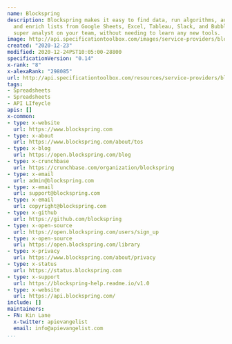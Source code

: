```yaml
---
name: Blockspring
description: Blockspring makes it easy to find data, run algorithms, automate reports,
  and enrich lists from Google Sheets, Excel, Tableau, Slack, and Bubble. Become the
  super analyst on your team, without needing to learn any new tools.
image: http://api.specificationtoolbox.com/images/service-providers/blockspring.jpg
created: "2020-12-23"
modified: 2020-12-24PST10:05:00-28800
specificationVersion: "0.14"
x-rank: "8"
x-alexaRank: "298085"
url: http://api.specificationtoolbox.com/resources/service-providers/blockspring/
tags:
- Spreadsheets
- Spreadsheets
- API LIfeycle
apis: []
x-common:
- type: x-website
  url: https://www.blockspring.com
- type: x-about
  url: https://www.blockspring.com/about/tos
- type: x-blog
  url: https://open.blockspring.com/blog
- type: x-crunchbase
  url: https://crunchbase.com/organization/blockspring
- type: x-email
  url: admin@blockspring.com
- type: x-email
  url: support@blockspring.com
- type: x-email
  url: copyright@blockspring.com
- type: x-github
  url: https://github.com/blockspring
- type: x-open-source
  url: https://open.blockspring.com/users/sign_up
- type: x-open-source
  url: https://open.blockspring.com/library
- type: x-privacy
  url: https://www.blockspring.com/about/privacy
- type: x-status
  url: https://status.blockspring.com
- type: x-support
  url: https://blockspring-help.readme.io/v1.0
- type: x-website
  url: https://api.blockspring.com/
include: []
maintainers:
- FN: Kin Lane
  x-twitter: apievangelist
  email: info@apievangelist.com
...
```

